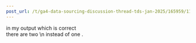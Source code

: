 ```yaml
---
post_url: /t/ga4-data-sourcing-discussion-thread-tds-jan-2025/165959/11
---
```

in my output which is correct  
there are two \n instead of one .